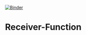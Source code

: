 [![Binder](https://mybinder.org/badge_logo.svg)](https://mybinder.org/v2/gh/Thomas-Ulrich/Receiver-Function/test)
# Receiver-Function
